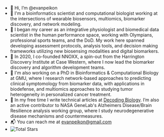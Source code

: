 - 👋 Hi, I’m @evanpeikon
- 🧪 I'm a bioinformatics scientist and computational biologist working at the intersections of wearable biosensors, multiomics, biomarker discovery, and network modeling.  
- 🩻 I began my career as an integrative physiologist and biomedical data scientist in the human performance space, working with Olympians, professional sports teams, and the DoD. My work here spanned developing assessment protocols, analysis tools, and decision making frameworks utilizing new biosensing modalities and digital biomarkers.
- 🧬 In 2020, I co-founded NNOXX, a spin-out from the Harrington Discovery Institute at Case Western, where I now lead the biomarker discovery and algorithm development teams.
- 🧫 I'm also working on a PhD in Bioinformatics & Computational Biology at GMU, where I research network-based approaches to predicting clinical symptomology from biomarker data, with applications in biodefense, and multiomics approaches to studying tumor heterogeneity in personalized cancer treatment. 
- 🚀 In my free time I write technical articles at [Decoding Biology](https://decodingbiology.substack.com ). I’m also an active contributor to NASA GeneLab's Alzheimers Disease/Brain Resilience analysis working group, where I study neurodegenerative disease mechanisms and countermeasures.
- 📬 You can reach me at evanpeikon@gmail.com
- ![Total Stars](https://img.shields.io/github/stars/evanpeikon?style=social)

<!---
evanpeikon/evanpeikon is a ✨ special ✨ repository because its `README.md` (this file) appears on your GitHub profile.
You can click the Preview link to take a look at your changes.
--->
